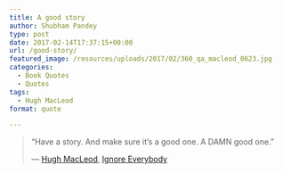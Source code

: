 ```yaml
---
title: A good story
author: Shubham Pandey
type: post
date: 2017-02-14T17:37:15+00:00
url: /good-story/
featured_image: /resources/uploads/2017/02/360_qa_macleod_0623.jpg
categories:
  - Book Quotes
  - Quotes
tags:
  - Hugh MacLeod
format: quote

---
```

> &#8220;Have a story. And make sure it’s a good one. A DAMN good one.&#8221;
> 
> ― <a href="https://www.goodreads.com/author/show/2808668.Hugh_MacLeod" target="_blank">Hugh MacLeod</a>, <a href="https://www.goodreads.com/work/quotes/6341764" target="_blank">Ignore Everybody</a>